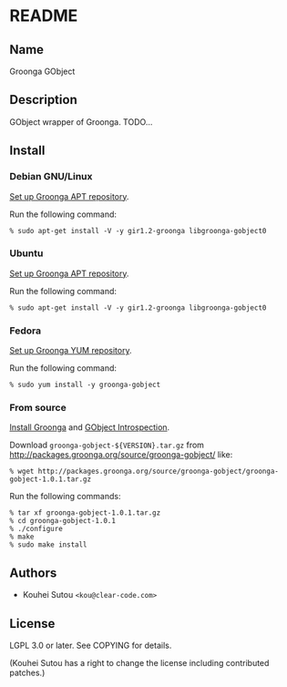 # README

## Name

Groonga GObject

## Description

GObject wrapper of Groonga. TODO...

## Install

### Debian GNU/Linux

[Set up Groonga APT repository](http://groonga.org/docs/install/debian.html).

Run the following command:

    % sudo apt-get install -V -y gir1.2-groonga libgroonga-gobject0

### Ubuntu

[Set up Groonga APT repository](http://groonga.org/docs/install/ubuntu.html).

Run the following command:

    % sudo apt-get install -V -y gir1.2-groonga libgroonga-gobject0

### Fedora

[Set up Groonga YUM repository](http://groonga.org/docs/install/fedora.html).

Run the following command:

    % sudo yum install -y groonga-gobject

### From source

[Install Groonga](http://groonga.org/docs/install.html) and
[GObject Introspection](https://wiki.gnome.org/Projects/GObjectIntrospection).

Download `groonga-gobject-${VERSION}.tar.gz` from
http://packages.groonga.org/source/groonga-gobject/ like:

    % wget http://packages.groonga.org/source/groonga-gobject/groonga-gobject-1.0.1.tar.gz

Run the following commands:

    % tar xf groonga-gobject-1.0.1.tar.gz
    % cd groonga-gobject-1.0.1
    % ./configure
    % make
    % sudo make install

## Authors

* Kouhei Sutou `<kou@clear-code.com>`

## License

LGPL 3.0 or later. See COPYING for details.

(Kouhei Sutou has a right to change the license including contributed
patches.)

